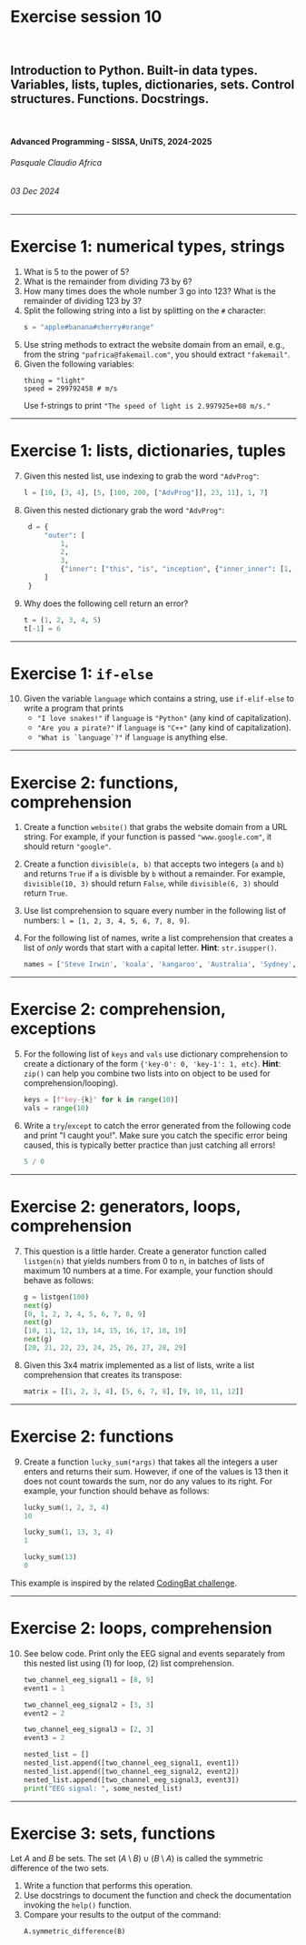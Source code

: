 <!--
title: Exercise session 10
paginate: true

_class: titlepage
-->

# Exercise session 10
<br>

## Introduction to Python. Built-in data types. Variables, lists, tuples, dictionaries, sets. Control structures. Functions. Docstrings.
<br>

#### Advanced Programming - SISSA, UniTS, 2024-2025

###### Pasquale Claudio Africa

###### 03 Dec 2024

---

# Exercise 1: numerical types, strings

1. What is 5 to the power of 5?
2. What is the remainder from dividing 73 by 6?
3. How many times does the whole number 3 go into 123? What is the remainder of dividing 123 by 3?
4. Split the following string into a list by splitting on the `#` character:
   ```python
   s = "apple#banana#cherry#orange"
   ```
5. Use string methods to extract the website domain from an email, e.g., from the string `"pafrica@fakemail.com"`, you should extract `"fakemail"`.
6. Given the following variables:
   ```
   thing = "light"
   speed = 299792458 # m/s
   ```
   Use f-strings to print `"The speed of light is 2.997925e+08 m/s."`

---

# Exercise 1: lists, dictionaries, tuples

7. Given this nested list, use indexing to grab the word `"AdvProg"`:
   ```python
   l = [10, [3, 4], [5, [100, 200, ["AdvProg"]], 23, 11], 1, 7]
   ```
8. Given this nested dictionary grab the word `"AdvProg"`:
   ```python
    d = {
        "outer": [
            1,
            2,
            3,
            {"inner": ["this", "is", "inception", {"inner_inner": [1, 2, 3, "AdvProg"]}]},
        ]
    }
    ```
9. Why does the following cell return an error?
   ```python
   t = (1, 2, 3, 4, 5)
   t[-1] = 6
   ```

---

# Exercise 1: `if-else`

10. Given the variable `language` which contains a string, use `if-elif-else` to write a program that prints
    - `"I love snakes!"` if `language` is `"Python"` (any kind of capitalization).
    - `"Are you a pirate?"` if `language` is `"C++"` (any kind of capitalization).
    - ``"What is `language`?"`` if `language` is anything else.

---

# Exercise 2: functions, comprehension

1. Create a function `website()` that grabs the website domain from a URL string. For example, if your function is passed `"www.google.com"`, it should return `"google"`.

2. Create a function `divisible(a, b)` that accepts two integers (`a` and `b`) and returns `True` if `a` is divisble by `b` without a remainder. For example, `divisible(10, 3)` should return `False`, while `divisible(6, 3)` should return `True`.

3. Use list comprehension to square every number in the following list of numbers:
   `l = [1, 2, 3, 4, 5, 6, 7, 8, 9]`.

4. For the following list of names, write a list comprehension that creates a list of *only* words that start with a capital letter. **Hint**: `str.isupper()`.
   ```python
   names = ['Steve Irwin', 'koala', 'kangaroo', 'Australia', 'Sydney', 'desert']
   ```

---

# Exercise 2: comprehension, exceptions

5. For the following list of `keys` and `vals` use dictionary comprehension to create a dictionary of the form `{'key-0': 0, 'key-1': 1, etc}`. **Hint**: `zip()` can help you combine two lists into on object to be used for comprehension/looping).
   ```python
   keys = [f"key-{k}" for k in range(10)]
   vals = range(10)
   ```

6. Write a `try`/`except` to catch the error generated from the following code and print "I caught you!". Make sure you catch the specific error being caused, this is typically better practice than just catching all errors!
   ```python
   5 / 0
   ```

---

# Exercise 2: generators, loops, comprehension

7. This question is a little harder. Create a generator function called `listgen(n)` that yields numbers from 0 to n, in batches of lists of maximum 10 numbers at a time. For example, your function should behave as follows:
   ```python
   g = listgen(100)
   next(g)
   [0, 1, 2, 3, 4, 5, 6, 7, 8, 9]
   next(g)
   [10, 11, 12, 13, 14, 15, 16, 17, 18, 19]
   next(g)
   [20, 21, 22, 23, 24, 25, 26, 27, 28, 29]
   ```

8. Given this 3x4 matrix implemented as a list of lists, write a list comprehension that creates its transpose:
   ```python
   matrix = [[1, 2, 3, 4], [5, 6, 7, 8], [9, 10, 11, 12]]
   ```

---

# Exercise 2: functions

9. Create a function `lucky_sum(*args)` that takes all the integers a user enters and returns their sum. However, if one of the values is 13 then it does not count towards the sum, nor do any values to its right. For example, your function should behave as follows:
   ```python
   lucky_sum(1, 2, 3, 4)
   10

   lucky_sum(1, 13, 3, 4)
   1

   lucky_sum(13)
   0
   ```

This example is inspired by the related [CodingBat challenge](https://codingbat.com/prob/p130788).

---

# Exercise 2: loops, comprehension

10. See below code. Print only the EEG signal and events separately from this nested list using (1) for loop, (2) list comprehension.
    ```python
    two_channel_eeg_signal1 = [8, 9]
    event1 = 1

    two_channel_eeg_signal2 = [3, 3]
    event2 = 2
    
    two_channel_eeg_signal3 = [2, 3]
    event3 = 2
    
    nested_list = []
    nested_list.append([two_channel_eeg_signal1, event1])
    nested_list.append([two_channel_eeg_signal2, event2])
    nested_list.append([two_channel_eeg_signal3, event3])
    print("EEG signal: ", some_nested_list)
    ```

---

# Exercise 3: sets, functions

Let $A$ and $B$ be sets. The set $(A \setminus B) \cup (B \setminus A)$ is called the symmetric difference of the two sets.

1. Write a function that performs this operation.
2. Use docstrings to document the function and check the documentation invoking the `help()` function.
3. Compare your results to the output of the command:
   ```python
   A.symmetric_difference(B)
   ```
